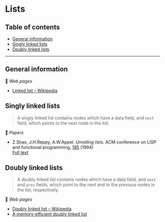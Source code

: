 # Lists

## Table of contents

* [General information](#general-information)
* [Singly linked lists](#singly-linked-lists)
* [Doubly linked lists](#doubly-linked-lists)

---

## General information

:link: *Web pages*

* [Linked list &ndash; Wikipedia](https://en.wikipedia.org/wiki/Linked_list)

## Singly linked lists

> A singly linked list contains nodes which have a data field, and `next` field, which points to the next node in the list.

:page_facing_up: *Papers*

* Z.Shao, J.H.Reppy, A.W.Appel. *Unrolling lists.* ACM conference on LISP and functional programming, [185](https://doi.org/10.1145/182590.182453) (1994)\
[Full text](http://flint.cs.yale.edu/flint/publications/listrep.ps.gz)

## Doubly linked lists

> A doubly linked list contains nodes which have a data field, and `next` and `prev` fields, which point to the next and to the previous nodes in the list, respectively.

:link: *Web pages*

* [Doubly linked list &ndash; Wikipedia](https://en.wikipedia.org/wiki/Doubly_linked_list)
* [A memory-efficient doubly linked list](https://www.linuxjournal.com/article/6828)
